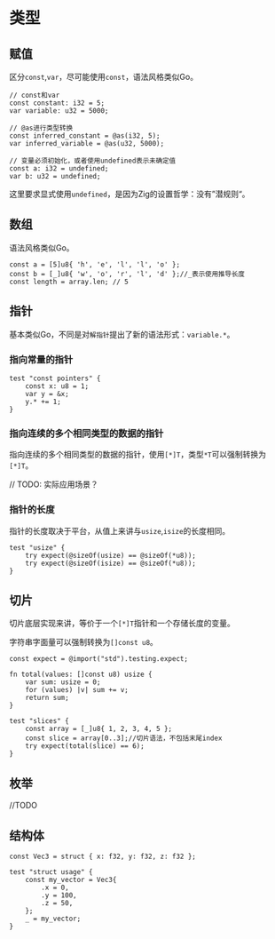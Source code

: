 # 类型

## 赋值

区分`const`,`var`，尽可能使用`const`，语法风格类似Go。

```zig
// const和var
const constant: i32 = 5;
var variable: u32 = 5000;  

// @as进行类型转换
const inferred_constant = @as(i32, 5);  
var inferred_variable = @as(u32, 5000);

// 变量必须初始化，或者使用undefined表示未确定值
const a: i32 = undefined;  
var b: u32 = undefined;
```

这里要求显式使用`undefined`，是因为Zig的设置哲学：没有”潜规则“。

## 数组

语法风格类似Go。

```zig
const a = [5]u8{ 'h', 'e', 'l', 'l', 'o' };  
const b = [_]u8{ 'w', 'o', 'r', 'l', 'd' };//_表示使用推导长度
const length = array.len; // 5
```

## 指针

基本类似Go，不同是对`解指针`提出了新的语法形式：`variable.*`。

### 指向常量的指针

```zig
test "const pointers" {
    const x: u8 = 1;
    var y = &x;
    y.* += 1;
}
```

### 指向连续的多个相同类型的数据的指针

指向连续的多个相同类型的数据的指针，使用`[*]T`，类型`*T`可以强制转换为`[*]T`。

// TODO: 实际应用场景？

### 指针的长度

指针的长度取决于平台，从值上来讲与`usize`,`isize`的长度相同。

```zig
test "usize" {
    try expect(@sizeOf(usize) == @sizeOf(*u8));
    try expect(@sizeOf(isize) == @sizeOf(*u8));
}
```

## 切片

切片底层实现来讲，等价于一个`[*]T`指针和一个存储长度的变量。

字符串字面量可以强制转换为`[]const u8`。

```zig
const expect = @import("std").testing.expect;

fn total(values: []const u8) usize {
    var sum: usize = 0;
    for (values) |v| sum += v;
    return sum;
}

test "slices" {
    const array = [_]u8{ 1, 2, 3, 4, 5 };
    const slice = array[0..3];//切片语法，不包括末尾index
    try expect(total(slice) == 6);
}
```

## 枚举

//TODO

## 结构体

```zig
const Vec3 = struct { x: f32, y: f32, z: f32 };

test "struct usage" {
    const my_vector = Vec3{
        .x = 0,
        .y = 100,
        .z = 50,
    };
    _ = my_vector;
}
```